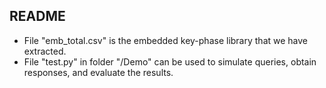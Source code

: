 ## README

- File "emb_total.csv" is the embedded key-phase library that we have extracted.
- File "test.py" in folder "/Demo" can be used to simulate queries, obtain responses, and evaluate the results.
